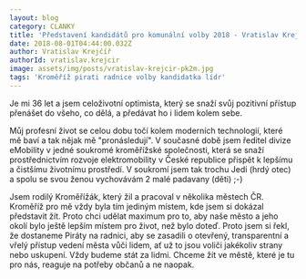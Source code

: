 ```yaml
---
layout: blog
category: CLANKY
title: 'Představení kandidátů pro komunální volby 2018 - Vratislav Krejčíř'
date: 2018-08-01T04:44:00.032Z
author: Vratislav Krejčíř
authorId: vratislav.krejcir
image: assets/img/posts/vratislav-krejcir-pk2m.jpg
tags: 'Kroměříž pirati radnice volby kandidatka lídr'
---
```


Je mi 36 let a jsem celoživotní optimista, který se snaží svůj pozitivní přístup přenášet do všeho, co dělá, a předávat ho i lidem kolem sebe.

Můj profesní život se celou dobu točí kolem moderních technologií, které mě baví a tak nějak mě "pronásledují". V současné době jsem ředitel divize eMobility v jedné soukromé kroměřížské společnosti, která se snaží prostřednictvím rozvoje elektromobility v České republice přispět k lepšímu a čistšímu životnímu prostředí. 
V soukromí jsem tak trochu Jedi (hrdý otec) a spolu se svou ženou vychovávám 2 malé padavany (děti) ;-) 

Jsem rodilý Kroměřížák, který žil a pracoval v několika městech ČR. Kroměříž pro mě vždy byla tím jediným místem, kde jsem si dokázal představit žít. Proto chci udělat maximum pro to, aby naše město a jeho okolí bylo ještě lepším místem pro život, než bylo doteď. Proto jsem si řekl, že dostaneme Piráty na radnici, aby se zasadili o otevřený, transparentní a vřelý přístup vedení města vůči lidem, ať už to jsou voliči jakékoliv strany nebo uskupení. Vždy budeme stát za lidmi. Chceme žít ve městě, které je tu pro nás, reaguje na potřeby občanů a ne naopak.



